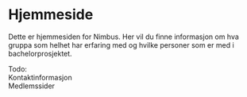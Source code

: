 # Hjemmeside

Dette er hjemmesiden for Nimbus. Her vil du finne informasjon om hva gruppa som helhet har erfaring med og hvilke personer som er med i bachelorprosjektet. 

Todo: <br>
Kontaktinformasjon <br>
Medlemssider

